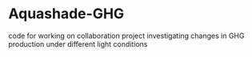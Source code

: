 # Aquashade-GHG
code for working on collaboration project investigating changes in GHG production under different light conditions
